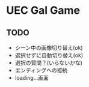 # UEC Gal Game

## TODO
* シーン中の画像切り替え(ok)
* 選択せずに自動切り替え(ok)
* 選択の質問？(いらないかな)
* エンディングへの接続
* loading...画面